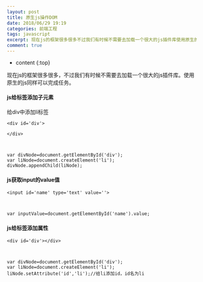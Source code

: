 ```yaml
---
layout: post
title: 原生js操作DOM
date: 2018/06/29 19:19
categories: 前端工程
tags: javascript
excerpt: 现在js的框架很多很多不过我们有时候不需要去加载一个很大的js插件库使用原生的js同样可以完成任务h4js给标签添加子元素h4给div中添加li标签predatalanguageHTMLcodeclasslanguagemarkupltdividdivgtltdivgtcodepreprecodeclasslanguagejavascriptvardivNodedocumentgetElement
comment: true
---
```


* content
{:top}

现在js的框架很多很多，不过我们有时候不需要去加载一个很大的js插件库。使用原生的js同样可以完成任务。

#### js给标签添加子元素

给div中添加li标签

    
    
    <div id='div'>
    
    </div>
    
    
    
    var divNode=document.getElementById('div');
    var liNode=document.createElement('li');
    divNode.appendChild(liNode);
    

#### js获取input的value值

    
    
    <input id='name' type='text' value=''>
    
    
    
    var inputValue=document.getElementById('name').value;
    

#### js给标签添加属性

    
    
    <div id='div'></div>
    
    
    
    var divNode=document.getElementById('div');
    var liNode=document.createElement('li');
    liNode.setAttribute('id','li');//给li添加id，id名为li
    


    